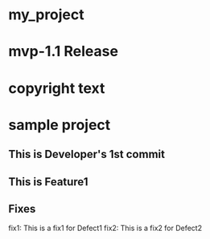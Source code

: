 # my_project

# mvp-1.1 Release
# copyright text

# sample project

## This is Developer's 1st commit

## This is Feature1

## Fixes
fix1: This is a fix1 for Defect1
fix2: This is a fix2 for Defect2
